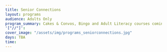 ```yaml
---
title: Senior Connections
layout: programs
audience: Adults Only
program_summary: Cakes & Convos, Bingo and Adult Literacy courses coming back soon!
'["//"]': 
cover_image: "/assets/img/programs_seniorconnections.jpg"
days: TBA
time: 
---
```


